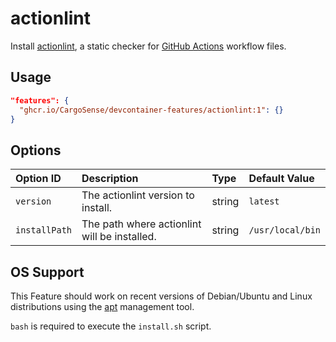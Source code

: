 # actionlint

Install [actionlint](https://github.com/rhysd/actionlint), a static checker for [GitHub Actions](https://github.com/features/actions) workflow files.

## Usage

```json
"features": {
  "ghcr.io/CargoSense/devcontainer-features/actionlint:1": {}
}
```

## Options

| Option ID     | Description                                  | Type   | Default Value    |
|:--------------|:---------------------------------------------|:-------|:-----------------|
| `version`     | The actionlint version to install.           | string | `latest`         |
| `installPath` | The path where actionlint will be installed. | string | `/usr/local/bin` |

## OS Support

This Feature should work on recent versions of Debian/Ubuntu and Linux distributions using the [apt](https://wiki.debian.org/AptCLI) management tool.

`bash` is required to execute the `install.sh` script.
